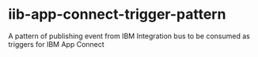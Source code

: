 # iib-app-connect-trigger-pattern
A pattern of publishing event from IBM Integration bus to be consumed as triggers for IBM App Connect
